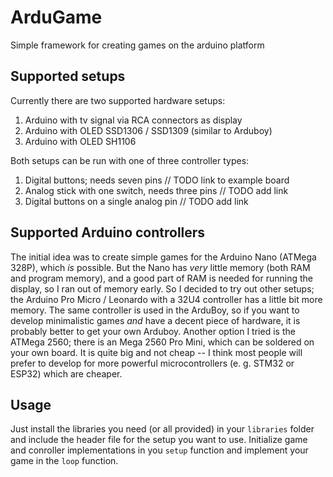 # ArduGame

Simple framework for creating games on the arduino platform

## Supported setups

Currently there are two supported hardware setups:

1. Arduino with tv signal via RCA connectors as display
2. Arduino with OLED SSD1306 / SSD1309 (similar to Arduboy)
3. Arduino with OLED SH1106

Both setups can be run with one of three controller types:

1. Digital buttons; needs seven pins // TODO link to example board
2. Analog stick with one switch, needs three pins // TODO add link
3. Digital buttons on a single analog pin // TODO add link

## Supported Arduino controllers

The initial idea was to create simple games for the Arduino Nano (ATMega 328P), which *is* possible.
But the Nano has *very* little memory (both RAM and program memory), and a good part of RAM is needed for running the display, so I ran out of memory early.
So I decided to try out other setups; the Arduino Pro Micro / Leonardo with a 32U4 controller has a little bit more memory. The same controller is used in the ArduBoy, so if you want to develop minimalistic games *and* have a decent piece of hardware, it is probably better to get your own Arduboy.
Another option I tried is the ATMega 2560; there is an Mega 2560 Pro Mini, which can be soldered on your own board. It is quite big and not cheap -- I think most people will prefer to develop for more powerful microcontrollers (e. g. STM32 or ESP32) which are cheaper.

## Usage

Just install the libraries you need (or all provided) in your `libraries` folder and include the header file for the setup you want to use.
Initialize game and conroller implementations in you `setup` function and implement your game in the `loop` function.
